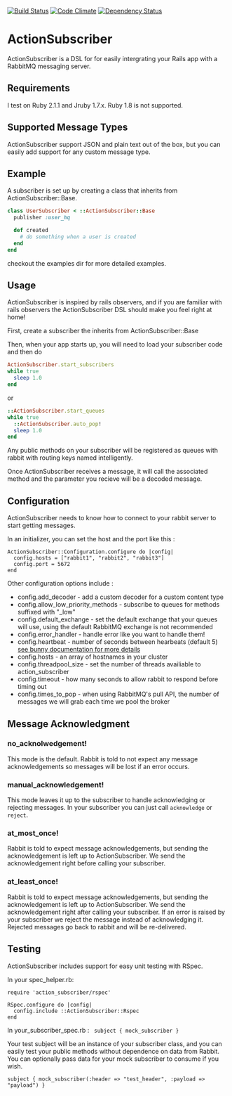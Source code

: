 [![Build Status](https://travis-ci.org/moneydesktop/action_subscriber.svg?branch=master)](https://travis-ci.org/moneydesktop/action_subscriber)
[![Code Climate](https://codeclimate.com/github/moneydesktop/action_subscriber/badges/gpa.svg)](https://codeclimate.com/github/moneydesktop/action_subscriber)
[![Dependency Status](https://gemnasium.com/moneydesktop/action_subscriber.svg)](https://gemnasium.com/moneydesktop/action_subscriber)

ActionSubscriber
=================
ActionSubscriber is a DSL for for easily intergrating your Rails app with a RabbitMQ messaging server.

Requirements
-----------------
I test on Ruby 2.1.1 and Jruby 1.7.x.  Ruby 1.8 is not supported.

Supported Message Types
-----------------
ActionSubscriber support JSON and plain text out of the box, but you can easily
add support for any custom message type.

Example
-----------------
A subscriber is set up by creating a class that inherits from ActionSubscriber::Base.

```ruby
class UserSubscriber < ::ActionSubscriber::Base
  publisher :user_hq

  def created
    # do something when a user is created
  end
end
```

checkout the examples dir for more detailed examples.

Usage
-----------------
ActionSubscriber is inspired by rails observers, and if you are familiar with rails
observers the ActionSubscriber DSL should make you feel right at home!

First, create a subscriber the inherits from ActionSubscriber::Base

Then, when your app starts up, you will need to load your subscriber code and then do

```ruby
ActionSubscriber.start_subscribers
while true
  sleep 1.0
end
```

or

```ruby
::ActionSubscriber.start_queues
while true
  ::ActionSubscriber.auto_pop!
  sleep 1.0
end
```

Any public methods on your subscriber will be registered as queues with rabbit with
routing keys named intelligently.

Once ActionSubscriber receives a message, it will call the associated method and the
parameter you recieve will be a decoded message.

Configuration
-----------------
ActionSubscriber needs to know how to connect to your rabbit server to start getting messages.

In an initializer, you can set the host and the port like this :

    ActionSubscriber::Configuration.configure do |config|
      config.hosts = ["rabbit1", "rabbit2", "rabbit3"]
      config.port = 5672
    end

Other configuration options include :

* config.add_decoder - add a custom decoder for a custom content type
* config.allow_low_priority_methods - subscribe to queues for methods suffixed with "_low"
* config.default_exchange - set the default exchange that your queues will use, using the default RabbitMQ exchange is not recommended
* config.error_handler - handle error like you want to handle them!
* config.heartbeat - number of seconds between hearbeats (default 5) [see bunny documentation for more details](http://rubybunny.info/articles/connecting.html)
* config.hosts - an array of hostnames in your cluster
* config.threadpool_size - set the number of threads availiable to action_subscriber
* config.timeout - how many seconds to allow rabbit to respond before timing out
* config.times_to_pop - when using RabbitMQ's pull API, the number of messages we will grab each time we pool the broker

Message Acknowledgment
----------------------
### no_acknolwedgement!

This mode is the default. Rabbit is told to not expect any message acknowledgements so messages will be lost if an error occurs.

### manual_acknowledgement!

This mode leaves it up to the subscriber to handle acknowledging or rejecting messages. In your subscriber you can just call <code>acknowledge</code> or <code>reject</code>.

### at_most_once!

Rabbit is told to expect message acknowledgements, but sending the acknowledgement is left up to ActionSubscriber. We send the acknowledgement right before calling your subscriber.

### at_least_once!

Rabbit is told to expect message acknowledgements, but sending the acknowledgement is left up to ActionSubscriber. We send the acknowledgement right after calling your subscriber. If an error is raised by your subscriber we reject the message instead of acknowledging it. Rejected messages go back to rabbit and will be re-delivered.

Testing
-----------------
ActionSubscriber includes support for easy unit testing with RSpec.

In your spec_helper.rb:

```
require 'action_subscriber/rspec'

RSpec.configure do |config|
  config.include ::ActionSubscriber::Rspec
end
```

In your_subscriber_spec.rb :
``` subject { mock_subscriber }```

Your test subject will be an instance of your subscriber class, and you can
easily test your public methods without dependence on data from Rabbit.  You can
optionally pass data for your mock subscriber to consume if you wish.

``` subject { mock_subscriber(:header => "test_header", :payload => "payload") } ```

